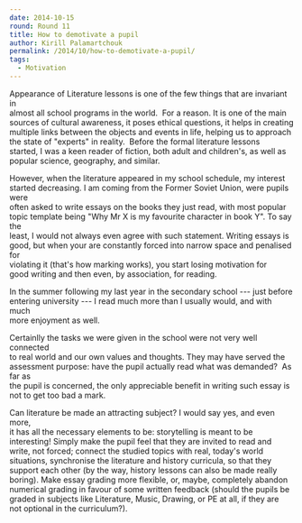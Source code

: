 ```yaml
---
date: 2014-10-15
round: Round 11
title: How to demotivate a pupil
author: Kirill Palamartchouk
permalink: /2014/10/how-to-demotivate-a-pupil/
tags:
  - Motivation
---
```

Appearance of Literature lessons is one of the few things that are invariant in  
almost all school programs in the world.  For a reason. It is one of the main  
sources of cultural awareness, it poses ethical questions, it helps in creating  
multiple links between the objects and events in life, helping us to approach  
the state of "experts" in reality.  Before the formal literature lessons  
started, I was a keen reader of fiction, both adult and children's, as well as  
popular science, geography, and similar.

However, when the literature appeared in my school schedule, my interest  
started decreasing. I am coming from the Former Soviet Union, were pupils were  
often asked to write essays on the books they just read, with most popular  
topic template being "Why Mr X is my favourite character in book Y". To say the  
least, I would not always even agree with such statement. Writing essays is  
good, but when your are constantly forced into narrow space and penalised for  
violating it (that's how marking works), you start losing motivation for  
good writing and then even, by association, for reading.

In the summer following my last year in the secondary school --- just before  
entering university --- I read much more than I usually would, and with much  
more enjoyment as well.

Certainlly the tasks we were given in the school were not very well connected  
to real world and our own values and thoughts. They may have served the  
assessment purpose: have the pupil actually read what was demanded?  As far as  
the pupil is concerned, the only appreciable benefit in writing such essay is  
not to get too bad a mark.

Can literature be made an attracting subject? I would say yes, and even more,  
it has all the necessary elements to be: storytelling is meant to be  
interesting! Simply make the pupil feel that they are invited to read and  
write, not forced; connect the studied topics with real, today's world  
situations, synchronise the literature and history curricula, so that they  
support each other (by the way, history lessons can also be made really  
boring). Make essay grading more flexible, or, maybe, completely abandon  
numerical grading in favour of some written feedback (should the pupils be  
graded in subjects like Literature, Music, Drawing, or PE at all, if they are  
not optional in the curriculum?).
